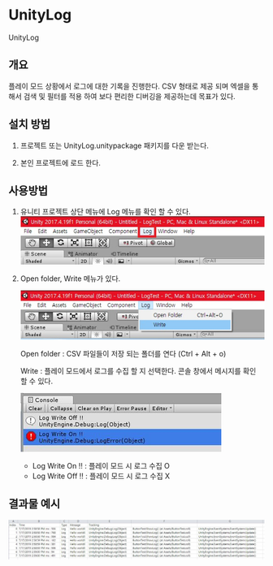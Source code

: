 # UnityLog
UnityLog

## 개요

플레이 모드 상황에서 로그에 대한 기록을 진행한다.
CSV 형태로 제공 되며 엑셀을 통해서 검색 및 필터를 적용 하여 보다 편리한 디버깅을 제공하는데 목표가 있다.

## 설치 방법

1. 프로젝트 또는 UnityLog.unitypackage 패키지를 다운 받는다.

2. 본인 프로젝트에 로드 한다.

## 사용방법

1. 유니티 프로젝트 상단 메뉴에 Log 메뉴를 확인 할 수 있다.
![first](Images/sample.jpg)

2. Open folder, Write 메뉴가 있다.

    ![first](Images/sample2.jpg)

    Open folder : CSV 파일들이 저장 되는 폴더를 연다 (Ctrl + Alt + o)

    Write : 플레이 모드에서 로그를 수집 할 지 선택한다. 콘솔 창에서 메시지를 확인 할 수 있다.

    ![first](Images/sample4.JPG)
    - Log Write On !! : 플레이 모드 시 로그 수집 O
    - Log Write Off !! : 플레이 모드 시 로그 수집 X

## 결과물 예시

![Result](Images/sample3.jpg)
